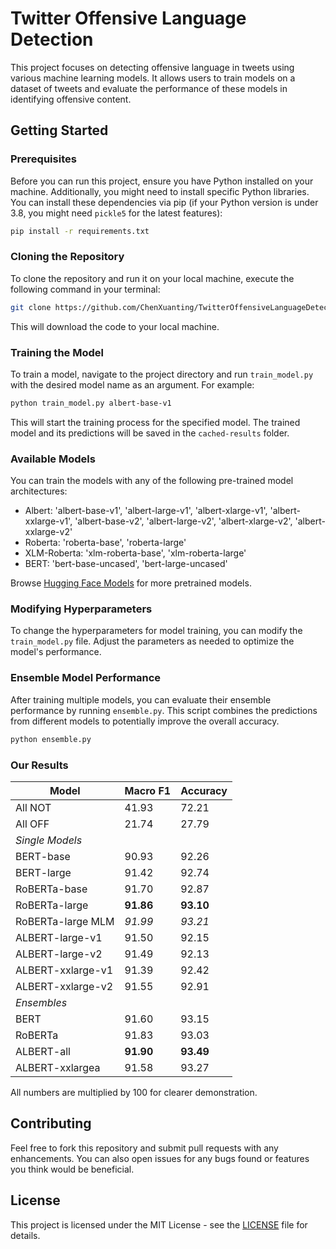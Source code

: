 <!--
Copyright (c) Xuanting Chen.
Licensed under the MIT License.
-->

# Twitter Offensive Language Detection

This project focuses on detecting offensive language in tweets using various machine learning models. It allows users to train models on a dataset of tweets and evaluate the performance of these models in identifying offensive content.

## Getting Started

### Prerequisites

Before you can run this project, ensure you have Python installed on your machine. Additionally, you might need to install specific Python libraries. You can install these dependencies via pip (if your Python version is under 3.8, you might need `pickle5` for the latest features):

```bash
pip install -r requirements.txt
```


### Cloning the Repository

To clone the repository and run it on your local machine, execute the following command in your terminal:

```bash
git clone https://github.com/ChenXuanting/TwitterOffensiveLanguageDetection.git
```

This will download the code to your local machine.

### Training the Model

To train a model, navigate to the project directory and run `train_model.py` with the desired model name as an argument. For example:
```bash
python train_model.py albert-base-v1
```

This will start the training process for the specified model. The trained model and its predictions will be saved in the `cached-results` folder.

### Available Models

You can train the models with any of the following pre-trained model architectures:

- Albert: 'albert-base-v1', 'albert-large-v1', 'albert-xlarge-v1', 'albert-xxlarge-v1', 'albert-base-v2', 'albert-large-v2', 'albert-xlarge-v2', 'albert-xxlarge-v2'
- Roberta: 'roberta-base', 'roberta-large'
- XLM-Roberta: 'xlm-roberta-base', 'xlm-roberta-large'
- BERT: 'bert-base-uncased', 'bert-large-uncased'

Browse [Hugging Face Models](https://huggingface.co/models) for more pretrained models.

### Modifying Hyperparameters

To change the hyperparameters for model training, you can modify the `train_model.py` file. Adjust the parameters as needed to optimize the model's performance.

### Ensemble Model Performance

After training multiple models, you can evaluate their ensemble performance by running `ensemble.py`. This script combines the predictions from different models to potentially improve the overall accuracy.
```bash
python ensemble.py
```
### Our Results
| Model                   | Macro F1 | Accuracy |
|-------------------------|----------|----------|
| All NOT                 | 41.93    | 72.21    |
| All OFF                 | 21.74    | 27.79    |
| *Single Models*         |          |          |
| BERT-base               | 90.93    | 92.26    |
| BERT-large              | 91.42    | 92.74    |
| RoBERTa-base            | 91.70    | 92.87    |
| RoBERTa-large           | **91.86**| **93.10**|
| RoBERTa-large MLM       | *91.99*  | *93.21*  |
| ALBERT-large-v1         | 91.50    | 92.15    |
| ALBERT-large-v2         | 91.49    | 92.13    |
| ALBERT-xxlarge-v1       | 91.39    | 92.42    |
| ALBERT-xxlarge-v2       | 91.55    | 92.91    |
| *Ensembles*             |          |          |
| BERT                    | 91.60    | 93.15    |
| RoBERTa                 | 91.83    | 93.03    |
| ALBERT-all              | **91.90**| **93.49**|
| ALBERT-xxlargea         | 91.58    | 93.27    |
All numbers are multiplied by 100 for clearer demonstration.

## Contributing

Feel free to fork this repository and submit pull requests with any enhancements. You can also open issues for any bugs found or features you think would be beneficial.

## License

This project is licensed under the MIT License - see the [LICENSE](LICENSE) file for details.

